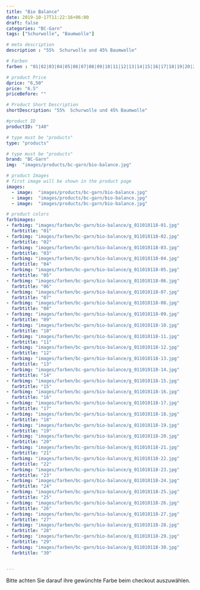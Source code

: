 ```yaml
---
title: "Bio Balance"
date: 2019-10-17T11:22:16+06:00
draft: false
categories: "BC-Garn"
tags: ["Schurwolle", "Baumwolle"] 

# meta description
description : "55%  Schurwolle und 45% Baumwolle"

# Farben
farben : "01|02|03|04|05|06|07|08|09|10|11|12|13|14|15|16|17|18|19|20|21|22|23|24|25|26|27|28|29|30"

# product Price
dprice: "6,50"
price: "6.5"
priceBefore: ""

# Product Short Description
shortDescription: "55%  Schurwolle und 45% Baumwolle"

#product ID
productID: "140"

# type must be "products"
type: "products"

# type must be "products"
brand: "BC-Garn"
img:  "images/products/bc-garn/bio-balance.jpg"   

# product Images
# first image will be shown in the product page 
images:
  - image:  "images/products/bc-garn/bio-balance.jpg"
  - image:  "images/products/bc-garn/bio-balance.jpg"
  - image:  "images/products/bc-garn/bio-balance.jpg"

# product colors
farbimages:
- farbimg: "images/farben/bc-garn/bio-balance/g_011010118-01.jpg"	
  farbtitle: "01"
- farbimg: "images/farben/bc-garn/bio-balance/g_011010118-02.jpg"	
  farbtitle: "02"
- farbimg: "images/farben/bc-garn/bio-balance/g_011010118-03.jpg"	
  farbtitle: "03"
- farbimg: "images/farben/bc-garn/bio-balance/g_011010118-04.jpg"	
  farbtitle: "04"
- farbimg: "images/farben/bc-garn/bio-balance/g_011010118-05.jpg"	
  farbtitle: "05"
- farbimg: "images/farben/bc-garn/bio-balance/g_011010118-06.jpg"	
  farbtitle: "06"
- farbimg: "images/farben/bc-garn/bio-balance/g_011010118-07.jpg"	
  farbtitle: "07"
- farbimg: "images/farben/bc-garn/bio-balance/g_011010118-08.jpg"	
  farbtitle: "08"
- farbimg: "images/farben/bc-garn/bio-balance/g_011010118-09.jpg"	
  farbtitle: "09"
- farbimg: "images/farben/bc-garn/bio-balance/g_011010118-10.jpg"	
  farbtitle: "10"
- farbimg: "images/farben/bc-garn/bio-balance/g_011010118-11.jpg"	
  farbtitle: "11"
- farbimg: "images/farben/bc-garn/bio-balance/g_011010118-12.jpg"	
  farbtitle: "12"
- farbimg: "images/farben/bc-garn/bio-balance/g_011010118-13.jpg"	
  farbtitle: "13"
- farbimg: "images/farben/bc-garn/bio-balance/g_011010118-14.jpg"	
  farbtitle: "14"
- farbimg: "images/farben/bc-garn/bio-balance/g_011010118-15.jpg"	
  farbtitle: "15"
- farbimg: "images/farben/bc-garn/bio-balance/g_011010118-16.jpg"	
  farbtitle: "16"
- farbimg: "images/farben/bc-garn/bio-balance/g_011010118-17.jpg"	
  farbtitle: "17"
- farbimg: "images/farben/bc-garn/bio-balance/g_011010118-18.jpg"	
  farbtitle: "18"
- farbimg: "images/farben/bc-garn/bio-balance/g_011010118-19.jpg"	
  farbtitle: "19"
- farbimg: "images/farben/bc-garn/bio-balance/g_011010118-20.jpg"	
  farbtitle: "20"
- farbimg: "images/farben/bc-garn/bio-balance/g_011010118-21.jpg"	
  farbtitle: "21"
- farbimg: "images/farben/bc-garn/bio-balance/g_011010118-22.jpg"	
  farbtitle: "22"
- farbimg: "images/farben/bc-garn/bio-balance/g_011010118-23.jpg"	
  farbtitle: "23"
- farbimg: "images/farben/bc-garn/bio-balance/g_011010118-24.jpg"	
  farbtitle: "24"
- farbimg: "images/farben/bc-garn/bio-balance/g_011010118-25.jpg"	
  farbtitle: "25"
- farbimg: "images/farben/bc-garn/bio-balance/g_011010118-26.jpg"	
  farbtitle: "26"
- farbimg: "images/farben/bc-garn/bio-balance/g_011010118-27.jpg"	
  farbtitle: "27"
- farbimg: "images/farben/bc-garn/bio-balance/g_011010118-28.jpg"	
  farbtitle: "28"
- farbimg: "images/farben/bc-garn/bio-balance/g_011010118-29.jpg"	
  farbtitle: "29"
- farbimg: "images/farben/bc-garn/bio-balance/g_011010118-30.jpg"	
  farbtitle: "30"


---
```


Bitte achten Sie darauf ihre gewünchte Farbe beim checkout auszuwählen.

